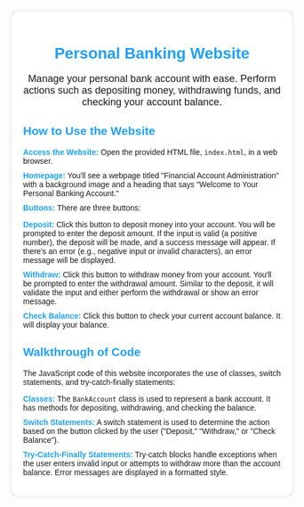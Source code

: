 <!DOCTYPE html>
<html lang="en">
<body>
    <div style="font-family: Arial, sans-serif; background-color: #f0f0f0; margin: 0; padding: 0;">
        <div style="max-width: 800px; margin: 0 auto; padding: 20px; background-color: #fff; box-shadow: 0 0 10px rgba(0, 0, 0, 0.1); border-radius: 10px;">
            <h1 style="color: #1fa0ff; text-align: center;">Personal Banking Website</h1>
            <p style="font-size: 18px; text-align: center;">Manage your personal bank account with ease. Perform actions such as depositing money, withdrawing funds, and checking your account balance.</p>
            <h2 style="color: #1fa0ff;">How to Use the Website</h2>
            <ul style="list-style: none; padding: 0;">
                <li style="margin-bottom: 10px;"><strong style="color: #1fa0ff;">Access the Website:</strong> Open the provided HTML file, <code>index.html</code>, in a web browser.</li>
                <li style="margin-bottom: 10px;"><strong style="color: #1fa0ff;">Homepage:</strong> You'll see a webpage titled "Financial Account Administration" with a background image and a heading that says "Welcome to Your Personal Banking Account."</li>
                <li style="margin-bottom: 10px;"><strong style="color: #1fa0ff;">Buttons:</strong> There are three buttons:</li>
                <ul style="list-style: none; padding: 0;">
                    <li style="margin-bottom: 10px;"><strong style="color: #1fa0ff;">Deposit:</strong> Click this button to deposit money into your account. You will be prompted to enter the deposit amount. If the input is valid (a positive number), the deposit will be made, and a success message will appear. If there's an error (e.g., negative input or invalid characters), an error message will be displayed.</li>
                    <li style="margin-bottom: 10px;"><strong style="color: #1fa0ff;">Withdraw:</strong> Click this button to withdraw money from your account. You'll be prompted to enter the withdrawal amount. Similar to the deposit, it will validate the input and either perform the withdrawal or show an error message.</li>
                    <li style="margin-bottom: 10px;"><strong style="color: #1fa0ff;">Check Balance:</strong> Click this button to check your current account balance. It will display your balance.</li>
                </ul>
            </ul>
            <h2 style="color: #1fa0ff;">Walkthrough of Code</h2>
            <p>The JavaScript code of this website incorporates the use of classes, switch statements, and try-catch-finally statements:</p>
            <ul style="list-style: none; padding: 0;">
                <li style="margin-bottom: 10px;"><strong style="color: #1fa0ff;">Classes:</strong> The <code>BankAccount</code> class is used to represent a bank account. It has methods for depositing, withdrawing, and checking the balance.</li>
                <li style="margin-bottom: 10px;"><strong style="color: #1fa0ff;">Switch Statements:</strong> A switch statement is used to determine the action based on the button clicked by the user ("Deposit," "Withdraw," or "Check Balance").</li>
                <li style="margin-bottom: 10px;"><strong style="color: #1fa0ff;">Try-Catch-Finally Statements:</strong> Try-catch blocks handle exceptions when the user enters invalid input or attempts to withdraw more than the account balance. Error messages are displayed in a formatted style.</li>
            </ul>
        </div>
    </div>
</body>
</html>
